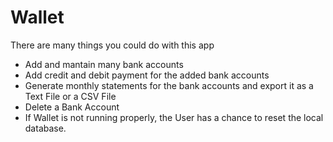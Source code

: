 # Wallet

There are many things you could do with this app
- Add and mantain many bank accounts
- Add credit and debit payment for the added bank accounts
- Generate monthly statements for the bank accounts and export it as a Text File or a CSV File
- Delete a Bank Account
- If Wallet is not running properly, the User has a chance to reset the local database.